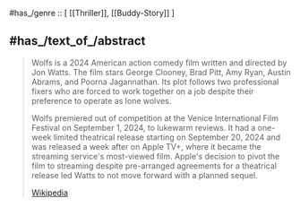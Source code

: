 ﻿---
aliases:
- "Wolfs (film)"
---

#has_/genre :: [ [[Thriller]], [[Buddy-Story]] ]
## #has_/text_of_/abstract 

> Wolfs is a 2024 American action comedy film written and directed by Jon Watts. 
> The film stars George Clooney, Brad Pitt, Amy Ryan, Austin Abrams, and Poorna Jagannathan. 
> Its plot follows two professional fixers who are forced to work together on a job despite their preference to operate as lone wolves.
>
> Wolfs premiered out of competition at the Venice International Film Festival on September 1, 2024, to lukewarm reviews. 
> It had a one-week limited theatrical release starting on September 20, 2024 and was released a week after on Apple TV+, 
> where it became the streaming service's most-viewed film. 
> Apple's decision to pivot the film to streaming despite pre-arranged agreements for a theatrical release led Watts to not move forward with a planned sequel.
>
> [Wikipedia](https://en.wikipedia.org/wiki/Wolfs%20(film))


